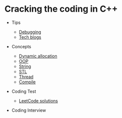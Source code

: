 # Cracking the coding in C++

- Tips
  - [Debugging](https://modoocode.com/31)
  - [Tech blogs](https://github.com/liboto00/cracking-the-coding-in-cpp/blob/master/Tech-blogs.md)

- Concepts
  - [Dynamic allocation](https://modoocode.com/169)
  - [OOP](https://modoocode.com/172)
  - [String](https://modoocode.com/198)
  - [STL](https://modoocode.com/223)
  - [Thread](https://modoocode.com/269)
  - [Compile](https://modoocode.com/319)

- Coding Test
  - [LeetCode solutions](https://github.com/kamyu104/LeetCode-Solutions)
  
- Coding Interview
